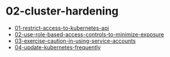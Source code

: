 # 02-cluster-hardening

* [01-restrict-access-to-kubernetes-api](01-restrict-access-to-kubernetes-api)
* [02-use-role-based-access-controls-to-minimize-exposure](02-use-role-based-access-controls-to-minimize-exposure)
* [03-exercise-caution-in-using-service-accounts](03-exercise-caution-in-using-service-accounts)
* [04-update-kubernetes-frequently](04-update-kubernetes-frequently)
